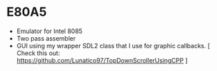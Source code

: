 # E80A5
- Emulator for Intel 8085
- Two pass assembler
- GUI using my wrapper SDL2 class that I use for graphic callbacks. 
  [ Check this out: https://github.com/Lunatico97/TopDownScrollerUsingCPP ]
